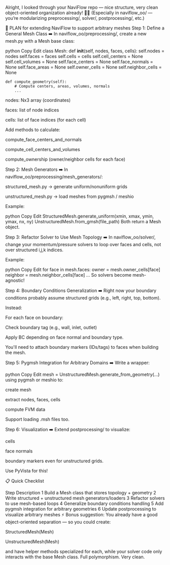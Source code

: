 Alright, I looked through your NaviFlow repo — nice structure, very clean object-oriented organization already! 🧠✨
(Especially in naviflow_oo/ — you’re modularizing preprocessing/, solver/, postprocessing/, etc.)

🧠 PLAN for extending NaviFlow to support arbitrary meshes
Step 1: Define a General Mesh Class
➡️ In naviflow_oo/preprocessing/, create a new mesh.py with a Mesh base class:

python
Copy
Edit
class Mesh:
    def __init__(self, nodes, faces, cells):
        self.nodes = nodes
        self.faces = faces
        self.cells = cells
        self.cell_centers = None
        self.cell_volumes = None
        self.face_centers = None
        self.face_normals = None
        self.face_areas = None
        self.owner_cells = None
        self.neighbor_cells = None

    def compute_geometry(self):
        # Compute centers, areas, volumes, normals
        ...
nodes: Nx3 array (coordinates)

faces: list of node indices

cells: list of face indices (for each cell)

Add methods to calculate:

compute_face_centers_and_normals

compute_cell_centers_and_volumes

compute_ownership (owner/neighbor cells for each face)

Step 2: Mesh Generators
➡️ In naviflow_oo/preprocessing/mesh_generators/:

structured_mesh.py → generate uniform/nonuniform grids

unstructured_mesh.py → load meshes from pygmsh / meshio

Example:

python
Copy
Edit
StructuredMesh.generate_uniform(xmin, xmax, ymin, ymax, nx, ny)
UnstructuredMesh.from_gmsh(file_path)
Both return a Mesh object.

Step 3: Refactor Solver to Use Mesh Topology
➡️ In naviflow_oo/solver/, change your momentum/pressure solvers to loop over faces and cells, not over structured i,j,k indices.

Example:

python
Copy
Edit
for face in mesh.faces:
    owner = mesh.owner_cells[face]
    neighbor = mesh.neighbor_cells[face]
    ...
So solvers become mesh-agnostic!

Step 4: Boundary Conditions Generalization
➡️ Right now your boundary conditions probably assume structured grids (e.g., left, right, top, bottom).

Instead:

For each face on boundary:

Check boundary tag (e.g., wall, inlet, outlet)

Apply BC depending on face normal and boundary type.

You'll need to attach boundary markers (IDs/tags) to faces when building the mesh.

Step 5: Pygmsh Integration for Arbitrary Domains
➡️ Write a wrapper:

python
Copy
Edit
mesh = UnstructuredMesh.generate_from_geometry(...)
using pygmsh or meshio to:

create mesh

extract nodes, faces, cells

compute FVM data

Support loading .msh files too.

Step 6: Visualization
➡️ Extend postprocessing/ to visualize:

cells

face normals

boundary markers even for unstructured grids.

Use PyVista for this!

📋 Quick Checklist

Step	Description
1	Build a Mesh class that stores topology + geometry
2	Write structured + unstructured mesh generators/loaders
3	Refactor solvers to use mesh-based loops
4	Generalize boundary conditions handling
5	Add pygmsh integration for arbitrary geometries
6	Update postprocessing to visualize arbitrary meshes
⚡ Bonus suggestion:
You already have a good object-oriented separation — so you could create:

StructuredMesh(Mesh)

UnstructuredMesh(Mesh)

and have helper methods specialized for each, while your solver code only interacts with the base Mesh class.
Full polymorphism. Very clean.

